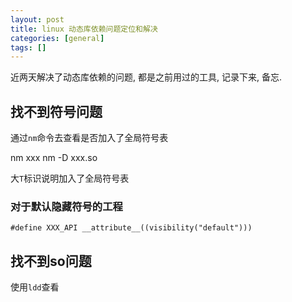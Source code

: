 ```yaml
---
layout: post
title: linux 动态库依赖问题定位和解决
categories: [general]
tags: []
---
```


近两天解决了动态库依赖的问题, 都是之前用过的工具, 记录下来, 备忘.

## 找不到符号问题

通过`nm`命令去查看是否加入了全局符号表

nm xxx
nm -D xxx.so

大`T`标识说明加入了全局符号表

### 对于默认隐藏符号的工程

`#define XXX_API __attribute__((visibility("default")))`

## 找不到so问题

使用`ldd`查看
